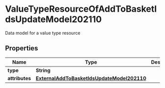 

# ValueTypeResourceOfAddToBasketIdsUpdateModel202110

Data model for a value type resource

## Properties

Name | Type | Description | Notes
------------ | ------------- | ------------- | -------------
**type** | **String** |  |  [optional]
**attributes** | [**ExternalAddToBasketIdsUpdateModel202110**](ExternalAddToBasketIdsUpdateModel202110.md) |  |  [optional]



